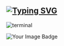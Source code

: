 ## [![Typing SVG](https://readme-typing-svg.demolab.com?font=Fira+Code&weight=500&size=25&duration=3000&pause=1500&color=F75B5B&width=435&lines=It's+Aryan+Solpankhi;Cybersecurity+Enthusiast;Bug+Bounty+Hunter)](https://git.io/typing-svg)

![terminal](https://github.com/user-attachments/assets/80854090-1c6d-48f5-9449-55d513bd6c83)

<img src="https://tryhackme-badges.s3.amazonaws.com/BettercallAryan.png" alt="Your Image Badge"/>
